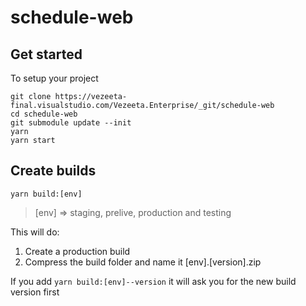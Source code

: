 # schedule-web

## Get started

To setup your project

```#!/bin/bash
git clone https://vezeeta-final.visualstudio.com/Vezeeta.Enterprise/_git/schedule-web
cd schedule-web
git submodule update --init
yarn
yarn start
```

## Create builds

```#!/bin/bash
yarn build:[env]
```

> [env] => staging, prelive, production and testing

This will do:
1. Create a production build
2. Compress the build folder and name it [env].[version].zip

If you add ```yarn build:[env]--version``` it will ask you for the new build version first
